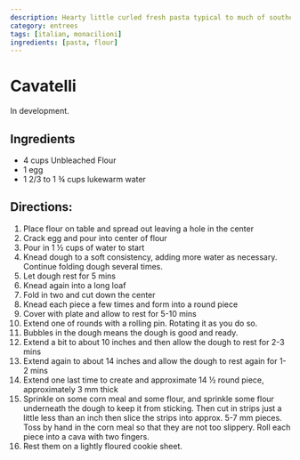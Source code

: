 ```yaml
---
description: Hearty little curled fresh pasta typical to much of southern Italy. 
category: entrees
tags: [italian, monacilioni]
ingredients: [pasta, flour]
---
```


# Cavatelli

In development. 

## Ingredients
- 4 cups Unbleached Flour
- 1 egg
- 1 2/3 to 1 ¾ cups lukewarm water 

## Directions:

1. Place flour on table and spread out leaving a hole in the center
2. Crack egg and pour into center of flour
3. Pour in 1 ½ cups of water to start
4. Knead dough to a soft consistency, adding more water as necessary. Continue folding dough several times.
5. Let dough rest for 5 mins
6. Knead again into a long loaf
7. Fold in two and cut down the center
8. Knead each piece a few times and form into a round piece
9. Cover with plate and allow to rest for 5-10 mins
10. Extend one of rounds with a rolling pin. Rotating it as you do so.
11. Bubbles in the dough means the dough is good and ready.
12. Extend a bit to about 10 inches and then allow the dough to rest for 2-3 mins
13. Extend again to about 14 inches and allow the dough to rest again for 1-2 mins
14. Extend one last time to create and approximate 14 ½ round piece, approximately 3 mm thick
15. Sprinkle on some corn meal and some flour, and sprinkle some flour underneath the dough to keep it from sticking. Then cut in strips just a little less than an inch then slice the strips into approx. 5-7 mm pieces. Toss by hand in the corn meal so that they are not too slippery.  Roll each piece into a cava with two fingers.
16. Rest them on a lightly floured cookie sheet.
